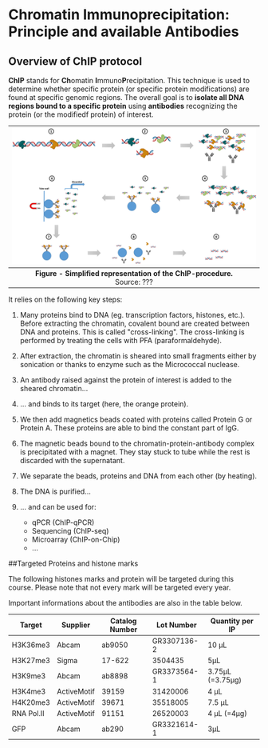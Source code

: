 # Chromatin Immunoprecipitation: Principle and available Antibodies


## Overview of ChIP protocol

**ChIP** stands for **Ch**omatin **I**mmuno**P**recipitation. This technique is used to determine whether specific protein (or specific protein modifications) are found at specific genomic regions. The overall goal is to **isolate all DNA regions bound to a specific protein** using **antibodies** recognizing the protein (or the modifiedf protein) of interest.


| ![ChIP protocol](Pictures/ChIP.png) |
|:--:|
|<b>Figure -  Simplified representation of the ChIP-procedure.</b> <BR> Source: ???|



It relies on the following key steps:

1. Many proteins bind to DNA (eg. transcription factors, histones, etc.). Before extracting the chromatin, covalent bound are created between DNA and proteins. This is called "cross-linking". The cross-linking is performed by treating the cells with PFA (paraformaldehyde).

2. After extraction, the chromatin is sheared into small fragments either by sonication or thanks to enzyme such as the Micrococcal nuclease.

3. An antibody raised against the protein of interest is added to the sheared chromatin...

4. ... and binds to its target (here, the orange protein).

5. We then add magnetics beads coated with proteins called Protein G or Protein A. These proteins are able to bind the constant part of IgG.

6. The magnetic beads bound to the chromatin-protein-antibody complex is precipitated with a magnet. They stay stuck to tube while the rest is discarded with the supernatant.

7. We separate the beads, proteins and DNA from each other (by heating).

8. The DNA is purified...

9. ... and can be used for: 
    - qPCR (ChIP-qPCR)
    - Sequencing (ChIP-seq)
    - Microarray (ChIP-on-Chip)
    - ...



    
##Targeted Proteins and histone marks

The following histones marks and protein will be targeted during this course. Please note that not every mark will be targeted every year.

Important informations about the antibodies are also in the table below.

| Target     | Supplier | Catalog Number | Lot Number   | Quantity per IP |
| ---------- |--------- | -------------- | ----------   | --------------- |
| H3K36me3   | Abcam    | ab9050         | GR3307136-2  | 10 µL           |
| H3K27me3   | Sigma    | 17-622         | 3504435      | 5µL             |
| H3K9me3    | Abcam    | ab8898         | GR3373564-1  | 3.75µL (=3.75µg)|
| H3K4me3    | ActiveMotif | 39159       | 31420006     | 4 µL            |
| H4K20me3   | ActiveMotif | 39671       | 35518005     | 7.5 µL          |
| RNA Pol.II | ActiveMotif | 91151       | 26520003     | 4 µL    (=4µg)  |
| GFP        | Abcam    | ab290          | GR3321614-1  | 3µL             |



